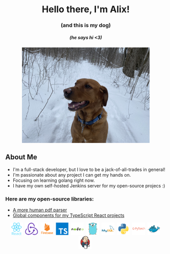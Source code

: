 <div id="header" align="center">
  <h1>Hello there, I'm Alix!</h1>
  <h3>(and this is my dog)</h3>
  <h5>(he says hi <3)</h5>
  <img src="doggo.jpeg" width="400" />
</div>

<div id="bio">
  <h2>About Me</h2>
  <ul>
    <li>I'm a full-stack developer, but I love to be a jack-of-all-trades in general!</li>
    <li>I'm passionate about any project I can get my hands on.</li>
    <li>Focusing on learning golang right now.</li>
    <li>I have my own self-hosted Jenkins server for my open-source projecs :)</li>
  </ul>
  <h3>Here are my open-source libraries:</h3>
  <ul>
    <li><a href="https://github.com/SgtMilk/pdfparser">A more human pdf parser</a></li>
    <li><a href="https://github.com/SgtMilk/global-components">Global components for my TypeScript React projects</a></li>
  </ul>
</div>

<div align="center">
  <img src="https://github.com/devicons/devicon/blob/master/icons/react/react-original-wordmark.svg" title="React" alt="React" width="40" height="40"/>&nbsp;
  <img src="https://github.com/devicons/devicon/blob/master/icons/redux/redux-original.svg" title="Redux" alt="Redux " width="40" height="40"/>&nbsp;
  <img src="https://github.com/devicons/devicon/blob/master/icons/firebase/firebase-plain-wordmark.svg" title="Firebase" alt="Firebase" width="40" height="40"/>&nbsp;
  <img src="https://github.com/devicons/devicon/blob/master/icons/typescript/typescript-original.svg" title="TypeScript" alt="TypeScript" width="40" height="40"/>&nbsp;
  <img src="https://github.com/devicons/devicon/blob/master/icons/nodejs/nodejs-original-wordmark.svg" title="NodeJS" alt="NodeJS" width="40" height="40"/>&nbsp;
  <img src="https://github.com/devicons/devicon/blob/master/icons/go/go-original.svg" title="React" alt="Golang" width="40" height="40"/>&nbsp;
  <img src="https://github.com/devicons/devicon/blob/master/icons/mysql/mysql-original-wordmark.svg" title="MySQL"  alt="MySQL" width="40" height="40"/>&nbsp;
  <img src="https://github.com/devicons/devicon/blob/master/icons/python/python-original.svg" title="Python" **alt="Python" width="40" height="40"/>&nbsp;
  <img src="https://github.com/devicons/devicon/blob/master/icons/pytorch/pytorch-plain-wordmark.svg" title="PyTorch" **alt="PyTorch" width="40" height="40"/>&nbsp;
  <img src="https://github.com/devicons/devicon/blob/master/icons/docker/docker-original.svg" title="Docker" **alt="Docker" width="40" height="40"/>&nbsp;
  <img src="https://github.com/devicons/devicon/blob/master/icons/jenkins/jenkins-original.svg" title="Jenkins" **alt="Jenkins" width="40" height="40"/>&nbsp;
</div>

<!--

Here are some ideas to get you started:

- 🔭 I’m currently working on ...
- 🌱 I’m currently learning ...
- 👯 I’m looking to collaborate on ...
- 🤔 I’m looking for help with ...
- 💬 Ask me about ...
- 📫 How to reach me: ...
- 😄 Pronouns: ...
- ⚡ Fun fact: ...
-->
